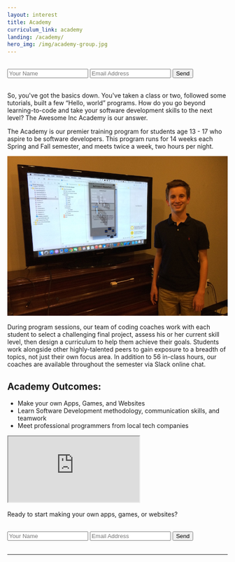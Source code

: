 ```yaml
---
layout: interest
title: Academy
curriculum_link: academy
landing: /academy/
hero_img: /img/academy-group.jpg
---
```


<div class="row">
<div class="col-md-10 col-md-offset-1">
<br>
<form action="//formspree.io/info@awesomeincu.com"
      method="POST">
    <input type="text" name="name" placeholder="Your Name">
    <input type="email" name="_replyto" placeholder="Email Address">
    <input type="hidden" name="_subject" value="Academy interest form submission" />
    <input type="hidden" name="_next" value="//www.awesomeincu.com/thanks/" />
    <input type="submit" value="Send">
</form>
</div>
</div>
<br>

So, you've got the basics down. You've taken a class or two, followed some tutorials, built a few “Hello, world” programs. How do you go beyond learning-to-code and take your software development skills to the next level? The Awesome Inc Academy is our answer.

The Academy is our premier training program for students age 13 - 17 who aspire to be software developers. This program runs for 14 weeks each Spring and Fall semester, and meets twice a week, two hours per night.

<div class="row">
<img alt="Student with iPhone app project at Awesome Inc Academy" src="/img/academy-student.jpg" class="col-md-8 col-md-offset-2">
</div>

During program sessions, our team of coding coaches work with each student to select a challenging final project, assess his or her current skill level, then design a curriculum to help them achieve their goals. Students work alongside other highly-talented peers to gain exposure to a breadth of topics, not just their own focus area. In addition to 56 in-class hours, our coaches are available throughout the semester via Slack online chat.

## Academy Outcomes:

*   Make your own Apps, Games, and Websites
*   Learn Software Development methodology, communication skills, and teamwork
*   Meet professional programmers from local tech companies

<div class="row">
<div class="col-md-8 col-md-offset-2">
<div class="embed-responsive embed-responsive-16by9"><iframe class="embed-responsive-item" src="https://www.youtube.com/embed/kSqzDzU-Bxo"></iframe></div>
</div>
</div>

Ready to start making your own apps, games, or websites?

<div class="row">
<div class="col-md-10 col-md-offset-1">
<br>
<form action="//formspree.io/info@awesomeincu.com"
      method="POST">
    <input type="text" name="name" placeholder="Your Name">
    <input type="email" name="_replyto" placeholder="Email Address">
    <input type="hidden" name="_subject" value="Academy interest form submission" />
    <input type="hidden" name="_next" value="//www.awesomeincu.com/thanks/" />
    <input type="submit" value="Send">
</form>
</div>
</div>
<br>

- - -